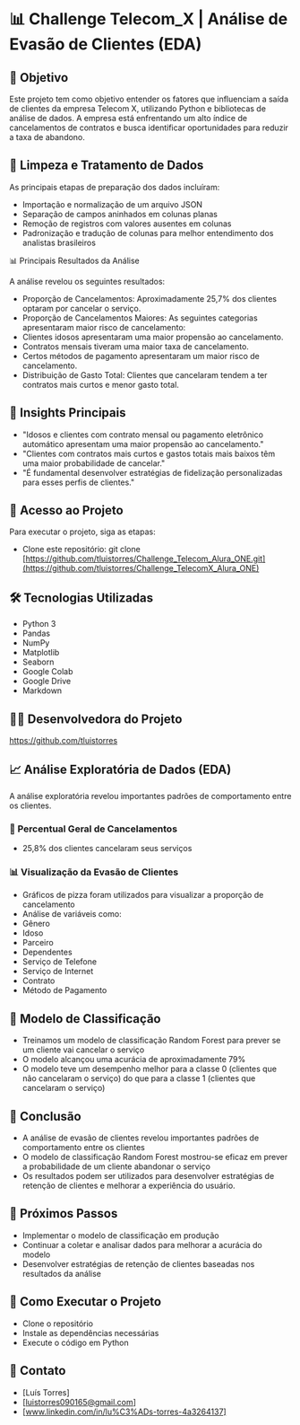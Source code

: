 # 📊 Challenge Telecom_X | Análise de Evasão de Clientes (EDA)

## 🚀 Objetivo
Este projeto tem como objetivo entender os fatores que influenciam a saída de clientes da empresa Telecom X, utilizando Python e bibliotecas de análise de dados. A empresa está enfrentando um alto índice de cancelamentos de contratos e busca identificar oportunidades para reduzir a taxa de abandono.

## 🧹 Limpeza e Tratamento de Dados
As principais etapas de preparação dos dados incluíram:

- Importação e normalização de um arquivo JSON
- Separação de campos aninhados em colunas planas
- Remoção de registros com valores ausentes em colunas
- Padronização e tradução de colunas para melhor entendimento dos analistas brasileiros


📊 Principais Resultados da Análise

A análise revelou os seguintes resultados:

- Proporção de Cancelamentos: Aproximadamente 25,7% dos clientes optaram por cancelar o serviço.
- Proporção de Cancelamentos Maiores: As seguintes categorias apresentaram maior risco de cancelamento:
- Clientes idosos apresentaram uma maior propensão ao cancelamento.
- Contratos mensais tiveram uma maior taxa de cancelamento.
- Certos métodos de pagamento apresentaram um maior risco de cancelamento.
- Distribuição de Gasto Total: Clientes que cancelaram tendem a ter contratos mais curtos e menor gasto total.

## 🧠 Insights Principais

- "Idosos e clientes com contrato mensal ou pagamento eletrônico automático apresentam uma maior propensão ao cancelamento."
- "Clientes com contratos mais curtos e gastos totais mais baixos têm uma maior probabilidade de cancelar."
- "É fundamental desenvolver estratégias de fidelização personalizadas para esses perfis de clientes."

## 🚀 Acesso ao Projeto
Para executar o projeto, siga as etapas:

- Clone este repositório: git clone [https://github.com/tluistorres/Challenge_Telecom_Alura_ONE.git](https://github.com/tluistorres/Challenge_TelecomX_Alura_ONE)

## 🛠 Tecnologias Utilizadas
- Python 3
- Pandas
- NumPy
- Matplotlib
- Seaborn
- Google Colab
- Google Drive
- Markdown

## 👩‍💻 Desenvolvedora do Projeto
https://github.com/tluistorres

## 📈 Análise Exploratória de Dados (EDA)
A análise exploratória revelou importantes padrões de comportamento entre os clientes.

### 📌 Percentual Geral de Cancelamentos
- 25,8% dos clientes cancelaram seus serviços

### 📊 Visualização da Evasão de Clientes
- Gráficos de pizza foram utilizados para visualizar a proporção de cancelamento
- Análise de variáveis como:
- Gênero
- Idoso
- Parceiro
- Dependentes
- Serviço de Telefone
- Serviço de Internet
- Contrato
- Método de Pagamento

## 🤖 Modelo de Classificação
- Treinamos um modelo de classificação Random Forest para prever se um cliente vai cancelar o serviço
- O modelo alcançou uma acurácia de aproximadamente 79%
- O modelo teve um desempenho melhor para a classe 0 (clientes que não cancelaram o serviço) do que para a classe 1 (clientes que cancelaram o serviço)

## 📝 Conclusão
- A análise de evasão de clientes revelou importantes padrões de comportamento entre os clientes
- O modelo de classificação Random Forest mostrou-se eficaz em prever a probabilidade de um cliente abandonar o serviço
- Os resultados podem ser utilizados para desenvolver estratégias de retenção de clientes e melhorar a experiência do usuário.

  
## 🚀 Próximos Passos
- Implementar o modelo de classificação em produção
- Continuar a coletar e analisar dados para melhorar a acurácia do modelo
- Desenvolver estratégias de retenção de clientes baseadas nos resultados da análise

## 📄 Como Executar o Projeto
- Clone o repositório
- Instale as dependências necessárias
- Execute o código em Python

## 👥 Contato
- [Luís Torres]
- [luistorres090165@gmail.com]
- [www.linkedin.com/in/lu%C3%ADs-torres-4a3264137]
